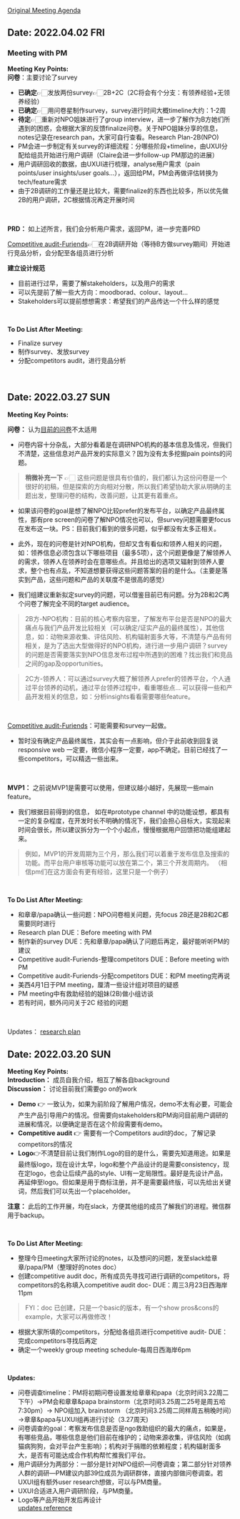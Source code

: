 [Original Meeting Agenda](https://docs.google.com/document/d/1ob_9Rek4Gk-EXdqsmXEm0MgS-WmW5hzyvoC3-voEPKI/edit#)

## Date: 2022.04.02 FRI
### Meeting with PM

**Meeting Key Points:**   
**问卷**：主要讨论了survey
* **已确定**👉🏻发放两份survey👉🏻2B+2C（2C将会有个分支：有领养经验+无领养经验）  
* **已确定**👉🏻用问卷星制作survey，survey进行时间大概timeline大约：1-2周  
* **待定**👉🏻重新对NPO姐妹进行了group interview，进一步了解作为B方她们所遇到的困惑，会根据大家的反馈finalize问卷。关于NPO姐妹分享的信息，notes记录在research pan，大家可自行查看。Research Plan-2B(NPO)  
* PM会进一步制定有关survey的详细流程：分哪些阶段+timeline，由UXUI分配给组员开始进行用户调研（Claire会进一步follow-up PM那边的进展）
* 用户调研回收的数据，由UXUI进行梳理，analyse用户需求（pain points/user insights/user goals…），返回给PM，PM会再做评估转换为tech/feature需求  
* 由于2B调研的工作量还是比较大，需要finalize的东西也比较多，所以优先做2B的用户调研，2C根据情况再定开展时间  
<br> 

**PRD：** 如上述所言，我们会分析用户需求，返回PM，进一步完善PRD  

[Competitive audit-Furiends](https://docs.google.com/spreadsheets/d/1pdruLOvovZ-0p6Kg3lq3QgrvKE_KDGiJU3BXhE8C0_U/edit?resourcekey=0-dCjA0PHl8JAf_1ktwv373g#gid=2073884517)👉🏻在2B调研开始（等待B方做survey期间）开始进行竞品分析，会分配至各组员进行分析
<br> 

**建立设计规范**  
* 目前进行过早，需要了解stakeholders，以及用户的需求  
* 可以先提前了解一些大方向：moodborad、colour、layout…  
* Stakeholders可以提前想想需求：希望我们的产品传达一个什么样的感觉  
<br> 

**To Do List After Meeting:**
* Finalize survey
* 制作survey、发放survey
* 分配competitors audit，进行竞品分析

<br> 

## Date: 2022.03.27 SUN

**Meeting Key Points:**   

**问卷：** 认为[目前的问卷](https://docs.google.com/document/d/1W9aje7TdAXBxJd-miprjUF_KnMWBFIYwpNlwt8GcPnc/edit)不太适用  
* 问卷内容十分杂乱，大部分看着是在调研NPO机构的基本信息及情况，但我们不清楚，这些信息对产品开发的实际意义？因为没有太多挖掘pain points的问题。
> **稍微补充一下** 👉🏻 这些问题是很具有价值的，我们都认为这份问卷是一个很好的初稿，但是探索的方向相对分散，所以我们希望协助大家从明确的主题出发，整理问卷的结构，改善问题，让其更有着重点。

* 如果该问卷的goal是想了解NPO比较prefer的发布平台，以确定产品最终属性，那有pre screen的问卷了解NPO情况也可以，但survey问题需要更focus在发布这一块。PS：目前我们看到的很多问题，似乎都没有太多正相关。

* 此外，现在的问卷是针对NPO机构，但却又含有看似和领养人相关的问题，如：领养信息必须包含以下哪些项目（最多5项），这个问题更像是了解领养人的需求，领养人在领养时会在意哪些点。并且给出的选项又辐射到领养人要求，整个也有点乱，不知道想要获得这些问题答案的目的是什么。（主要是落实到产品，这些问题和产品的关联度不是很高的感觉）

* 我们组建议重新拟定survey的问题，可以借鉴目前已有问题。分为2B和2C两个问卷了解完全不同的target audience。
 > 2B方-NPO机构：目前的核心考察内容里，了解发布平台是否是NPO的最大痛点与我们产品开发比较相关（可以确定/证实产品的最终属性），其他信息，如：动物来源收集、评估风险、机构辐射面多大等，不清楚与产品有何相关，是为了选出大型做得好的NPO机构，进行进一步用户调研？survey的问题是否需要落实到NPO信息发布过程中所遇到的困难？找出我们和竞品之间的gap及opportunities。

> 2C方-领养人：可以通过survey大概了解领养人prefer的领养平台，个人通过平台领养的动机，通过平台领养过程中，看重哪些点… 可以获得一些和产品开发相关的信息，如：分析insights看看需要哪些feature。
<br> 

[Competitive audit-Furiends](https://docs.google.com/spreadsheets/d/1pdruLOvovZ-0p6Kg3lq3QgrvKE_KDGiJU3BXhE8C0_U/edit?resourcekey=0-dCjA0PHl8JAf_1ktwv373g#gid=2073884517)：可能需要和survey一起做。
* 暂时没有确定产品最终属性，其实会有一点影响，但介于此前收到回复说responsive web 一定要，微信小程序一定要，app不确定。目前已经找了一些competitors，可以精选一些出来。
<br> 

**MVP1：** 之前说MVP1是需要可以使用，但建议越小越好，先展现一些main feature。
* 我们根据目前得到的信息， 如在#prototype channel 中的功能设想，都具有一定的复杂程度，在开发时长不明确的情况下，我们会担心目标大，实现起来时间会很长，所以建议拆分为一个个小起点，慢慢根据用户回馈把功能组建起来。
> 例如，MVP1的开发周期为三个月，那么我们可以着重于发布信息及搜索的功能。而平台用户审核等功能可以放在第二个，第三个开发周期内。
（相信pm们在这方面会有更有经验，这里只是一个例子）
<br> 

**To Do List After Meeting:**
* 和章章/papa确认一些问题：NPO问卷相关问题，先focus 2B还是2B和2C都需要同时进行
* Research plan DUE：Before meeting with PM
* 制作新的survey DUE：先和章章/papa确认了问题后再定，最好能听听PM的建议
* Competitive audit-Furiends-整理competitors DUE：Before meeting with PM
* Competitive audit-Furiends-分配competitors DUE：和PM meeting完再说
* 美西4月1日于PM meeting，厘清一些设计组对项目的疑惑
* PM meeting中有救助经验的姐妹(2B)做小组访谈
* 若有时间，额外问问关于2C 经验的问题
<br> 

Updates：
[research plan](https://docs.google.com/document/d/15oi1wsZ--rXVPv7weM5oWU-R7fS-SPGzS77ofz40rPQ/edit)

## Date: 2022.03.20 SUN

**Meeting Key Points:**  
**Introduction：**  成员自我介绍，相互了解各自background  
**Discussion：** 讨论目前我们需要go on的work
* **Demo** 👉 一致认为，如果为前阶段了解用户情况，demo不太有必要，可能会产生产品引导用户的情况。但需要向stakeholders和PM询问目前用户调研的进展和情况，以便确定是否在这个阶段需要有demo。
* **Competitive audit** 👉 需要有一个Competitors audit的doc，了解记录competitors的情况
* **Logo**👉不清楚目前让我们制作Logo的目的是什么，需要先知道用途。如果是最终版logo，现在设计太早，logo和整个产品设计的是需要consistency，现在定logo，也会让后续产品的style、UI有一定局限性。最好是先设计产品，再延伸至logo。但如果是用于商标注册，并不是需要最终版，可以先给出关键词，然后我们可以先出一个placeholder。  

**注意：** 此后的工作开展，均在slack，方便其他组的成员了解我们的进程。微信群用于backup。

<br>

**To Do List After Meeting:**
* 整理今日meeting大家所讨论的notes，以及想问的问题，发至slack给章章/papa/PM（整理好的notes doc）
* 创建competitive audit doc，所有成员先寻找可进行调研的competitors，将competitors的名称填入competitive audit doc- DUE：周三3月23日西海岸11pm
> FYI：doc 已创建，只是一个basic的版本，有一个show pros&cons的example，大家可以再做修改！
* 根据大家所填的competitors，分配给各组员进行competitive audit- DUE：完成competitors寻找后再定
* 确定一个weekly group meeting schedule-每周日西海岸6pm

<br>

**Updates:**
* 问卷调查timeline：PM将初期问卷设置发给章章和papa（北京时间3.22周二下午）→PM会和章章&papa brainstorm（北京时间3.25周二25号是周五哈7:30pm）→ NPO组加入 brainstorm （北京时间3.25周二同样周五稍晚时间）→章章&papa与UXUI组再进行讨论（3.27周天)
* 问卷调查的goal：考察发布信息是否是ngo救助组织的最大的痛点，如果是，有哪些竞品，哪些信息是他们目前在维护的；动物来源收集，评估风险（如病猫病狗狗，会对平台产生影响）；机构对于捐赠的依赖程度；机构辐射面多大，是否有可能达成合作机构帮忙推我们平台。 
* 用户调研分为两部分：一部分是针对NPO组织—问卷调查；第二部分针对领养人群的调研—PM建议内部39位成员为调研群体，直接内部做问卷调查。若UXUI组有额外user research想做，可以与PM商量。
* UXUI合适进入用户调研阶段，与PM商量。
* Logo等产品开始开发后再设计  
[updates reference](https://docs.google.com/document/d/1nvXcNiNwdJqHsfzHBuqxuqTTYuHs0L2oiaO-Z98bCPI/edit)

